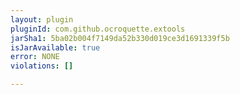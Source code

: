 ```yaml
---
layout: plugin
pluginId: com.github.ocroquette.extools
jarSha1: 5ba02b004f7149da52b330d019ce3d1691339f5b
isJarAvailable: true
error: NONE
violations: []

---
```

